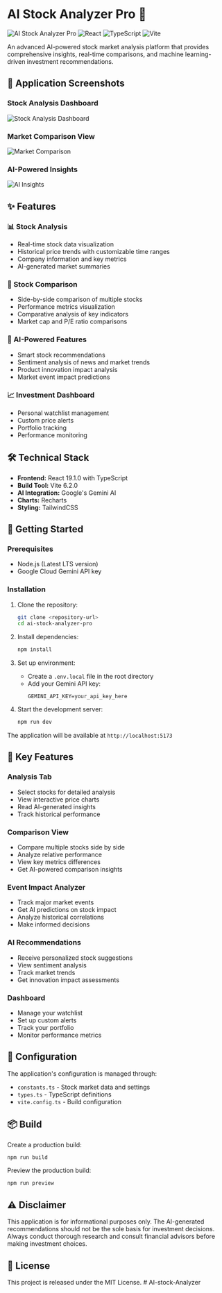 # AI Stock Analyzer Pro 🚀

![AI Stock Analyzer Pro](https://img.shields.io/badge/AI-Powered-blue)
![React](https://img.shields.io/badge/React-19.1.0-61dafb)
![TypeScript](https://img.shields.io/badge/TypeScript-5.8.2-3178c6)
![Vite](https://img.shields.io/badge/Vite-6.2.0-646cff)

An advanced AI-powered stock market analysis platform that provides comprehensive insights, real-time comparisons, and machine learning-driven investment recommendations.

## 📸 Application Screenshots

### Stock Analysis Dashboard
![Stock Analysis Dashboard](./Screenshot%202025-08-29%20181602.png)

### Market Comparison View
![Market Comparison](./Screenshot%202025-08-29%20181619.png)

### AI-Powered Insights
![AI Insights](./Screenshot%202025-08-29%20181649.png)

## ✨ Features

### 📊 Stock Analysis
- Real-time stock data visualization
- Historical price trends with customizable time ranges
- Company information and key metrics
- AI-generated market summaries

### 🔄 Stock Comparison
- Side-by-side comparison of multiple stocks
- Performance metrics visualization
- Comparative analysis of key indicators
- Market cap and P/E ratio comparisons

### 🤖 AI-Powered Features
- Smart stock recommendations
- Sentiment analysis of news and market trends
- Product innovation impact analysis
- Market event impact predictions

### 📈 Investment Dashboard
- Personal watchlist management
- Custom price alerts
- Portfolio tracking
- Performance monitoring

## 🛠️ Technical Stack

- **Frontend:** React 19.1.0 with TypeScript
- **Build Tool:** Vite 6.2.0
- **AI Integration:** Google's Gemini AI
- **Charts:** Recharts
- **Styling:** TailwindCSS

## 🚀 Getting Started

### Prerequisites
- Node.js (Latest LTS version)
- Google Cloud Gemini API key

### Installation

1. Clone the repository:
   ```bash
   git clone <repository-url>
   cd ai-stock-analyzer-pro
   ```

2. Install dependencies:
   ```bash
   npm install
   ```

3. Set up environment:
   - Create a `.env.local` file in the root directory
   - Add your Gemini API key:
     ```
     GEMINI_API_KEY=your_api_key_here
     ```

4. Start the development server:
   ```bash
   npm run dev
   ```

The application will be available at `http://localhost:5173`

## 📱 Key Features

### Analysis Tab
- Select stocks for detailed analysis
- View interactive price charts
- Read AI-generated insights
- Track historical performance

### Comparison View
- Compare multiple stocks side by side
- Analyze relative performance
- View key metrics differences
- Get AI-powered comparison insights

### Event Impact Analyzer
- Track major market events
- Get AI predictions on stock impact
- Analyze historical correlations
- Make informed decisions

### AI Recommendations
- Receive personalized stock suggestions
- View sentiment analysis
- Track market trends
- Get innovation impact assessments

### Dashboard
- Manage your watchlist
- Set up custom alerts
- Track your portfolio
- Monitor performance metrics

## 🔧 Configuration

The application's configuration is managed through:
- `constants.ts` - Stock market data and settings
- `types.ts` - TypeScript definitions
- `vite.config.ts` - Build configuration

## 📦 Build

Create a production build:
```bash
npm run build
```

Preview the production build:
```bash
npm run preview
```

## ⚠️ Disclaimer

This application is for informational purposes only. The AI-generated recommendations should not be the sole basis for investment decisions. Always conduct thorough research and consult financial advisors before making investment choices.

## 📄 License

This project is released under the MIT License.
#   A I - s t o c k - A n a l y z e r  
 